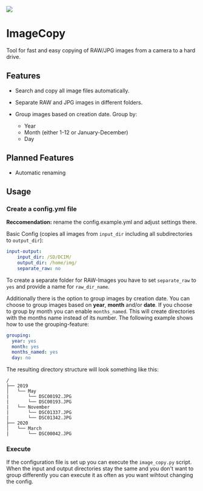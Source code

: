 [![](https://img.shields.io/github/license/lukaspanni/ImageCopy.svg)](https://github.com/lukaspanni/ImageCopy/blob/master/LICENSE) 
# ImageCopy

Tool for fast and easy copying of RAW/JPG images from a camera to a hard drive.

## Features

- Search and copy all image files automatically.
- Separate RAW and JPG images in different folders.
- Group images based on creation date. Group by:
    
    - Year
    - Month (either 1-12 or January-December)
    - Day


## Planned Features

- Automatic renaming


## Usage

### Create a config.yml file 

**Reccomendation:** rename the config.example.yml and adjust settings there.
   
Basic Config (copies all images from `input_dir` including all subdirectories to `output_dir`): 
```yaml
input-output:
    input_dir: /SD/DCIM/
    output_dir: /home/img/
    separate_raw: no
```
To create a separate folder for RAW-Images you have to set `separate_raw` to `yes` and provide a name for `raw_dir_name`.

Additionally there is the option to group images by creation date.
You can choose to group images based on **year**, **month** and/or **date**. 
If you choose to group by month you can enable `months_named`. This will create directories with the months name instead of its number.
The following example shows how to use the grouping-feature:
```yaml
grouping:
  year: yes
  month: yes
  months_named: yes
  day: no
```

The resulting directory structure will look something like this:
```
/
├── 2019
│   └── May
|       └── DSC00192.JPG
|       └── DSC00193.JPG
|   └── November
|       └── DSC01337.JPG
|       └── DSC01342.JPG
├── 2020
│   └── March
|       └── DSC00042.JPG
```
   
### Execute

If the configuration file is set up you can execute the `image_copy.py` script.
When the input and output directories stay the same and you don't want to group differently you can execute it as often as you want wihtout changing the config.
